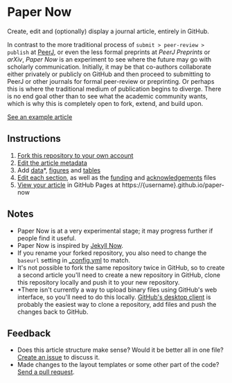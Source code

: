 # Paper Now

Create, edit and (optionally) display a journal article, entirely in GitHub.

In contrast to the more traditional process of `submit > peer-review > publish` at [PeerJ](https://peerj.com), or even the less formal preprints at _PeerJ Preprints_ or _arXiv_, _Paper Now_ is an experiment to see where the future may go with scholarly communication. Initially, it may be that co-authors collaborate either privately or publicly on GitHub and then proceed to submitting to PeerJ or other journals for formal peer-review or preprinting. Or perhaps this is where the traditional medium of publication begins to diverge. There is no end goal other than to see what the academic community wants, which is why this is completely open to fork, extend, and build upon.

[See an example article](https://peerj.github.io/paper-now/)

## Instructions

1. [Fork this repository to your own account](https://github.com/peerj/paper-now/fork)
1. [Edit the article metadata](index.md)
1. Add [data](data)*, [figures](_figures) and [tables](_tables)
1. [Edit each section](_sections), as well as the [funding](funding.md) and [acknowledgements](acknowledgements.md) files
1. [View your article](https://peerj.github.io/paper-now/) in GitHub Pages at https://{username}.github.io/paper-now

## Notes

* Paper Now is at a very experimental stage; it may progress further if people find it useful.
* Paper Now is inspired by [Jekyll Now](https://github.com/barryclark/jekyll-now).
* If you rename your forked repository, you also need to change the `baseurl` setting in [_config.yml](_config.yml) to match.
* It's not possible to fork the same repository twice in GitHub, so to create a second article you'll need to create a new repository in GitHub, clone this repository locally and push it to your new repository.
* *There isn't currently a way to upload binary files using GitHub's web interface, so you'll need to do this locally. [GitHub's desktop client](https://guides.github.com/introduction/getting-your-project-on-github/#desktop) is probably the easiest way to clone a repository, add files and push the changes back to GitHub.

## Feedback

* Does this article structure make sense? Would it be better all in one file? [Create an issue](https://github.com/peerj/paper-now/issues) to discuss it.
* Made changes to the layout templates or some other part of the code? [Send a pull request](https://github.com/peerj/paper-now/pulls).
